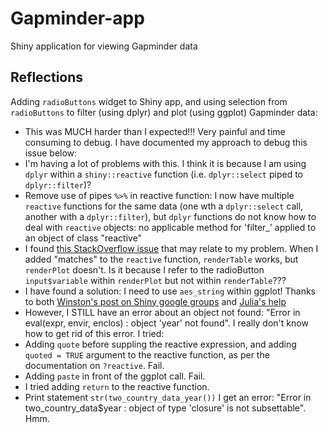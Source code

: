 Gapminder-app
=============

Shiny application for viewing Gapminder data


## Reflections

Adding `radioButtons` widget to Shiny app, and using selection from `radioButtons` to filter (using dplyr) and plot (using ggplot) Gapminder data:
- This was MUCH harder than I expected!!! Very painful and time consuming to debug. I have documented my approach to debug this issue below:
 - I'm having a lot of problems with this. I think it is because I am using `dplyr` within a `shiny::reactive` function (i.e. `dplyr::select` piped to `dplyr::filter`)?
 - Remove use of pipes `%>%` in reactive function: I now have multiple `reactive` functions for the same data (one wth a `dplyr::select` call, another with a `dplyr::filter`), but `dplyr` functions do not know how to deal with `reactive` objects: no applicable method for 'filter_' applied to an object of class "reactive"
 - I found [this StackOverflow issue](http://stackoverflow.com/questions/24292706/rmarkdown-v2-shiny-document-and-dplyr) that may relate to my problem. When I added "matches" to the `reactive` function, `renderTable` works, but `renderPlot` doesn't. Is it because I refer to the radioButton `input$variable` within `renderPlot` but not within `renderTable`???
 - I have found a solution: I need to use `aes_string` within ggplot! Thanks to both [Winston's post on Shiny google groups](https://groups.google.com/forum/#!topic/shiny-discuss/Ds2CKVfC4-Q) and [Julia's help](https://github.com/rebjoh/Gapminder-app/issues/1) 
- However, I STILL have an error about an object not found: "Error in eval(expr, envir, enclos) : object 'year' not found". I really don't know how to get rid of this error. I tried:
 - Adding `quote` before suppling the reactive expression, and adding `quoted = TRUE` argument to the reactive function, as per the documentation on `?reactive`. Fail.
 - Adding `paste` in front of the ggplot call. Fail.
 - I tried adding `return` to the reactive function.
 - Print statement `str(two_country_data_year())` I get an error: "Error in two_country_data$year : 
  object of type 'closure' is not subsettable". Hmm.
